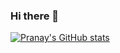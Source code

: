 ### Hi there 👋
[![Pranay's GitHub stats](https://github-readme-stats.vercel.app/api?username=pranaygupta25&count_private=true&show_icons=true&bg_color=#000000)](https://github.com/pranaygupta25/github-readme-stats)

<!--
**pranaygupta25/pranaygupta25** is a ✨ _special_ ✨ repository because its `README.md` (this file) appears on your GitHub profile.

Here are some ideas to get you started:

- 🔭 I’m currently working on ...
- 🌱 I’m currently learning ...
- 👯 I’m looking to collaborate on ...
- 🤔 I’m looking for help with ...
- 💬 Ask me about ...
- 📫 How to reach me: ...
- 😄 Pronouns: ...
- ⚡ Fun fact: ...
-->
